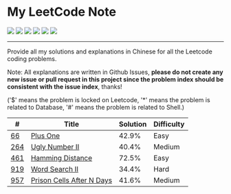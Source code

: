 # My LeetCode Note

![](https://img.shields.io/travis/skygragon/leetcode-cli.svg?style=flat)
![](https://img.shields.io/badge/language-C++-red.svg)
![](https://img.shields.io/badge/language-python-yellow.svg)
![](https://img.shields.io/badge/language-golang-blue.svg)
![](https://img.shields.io/badge/%3E-leetcode-green.svg)
![](https://img.shields.io/badge/%3C-awesome-green.svg)

---

Provide all my solutions and explanations in Chinese for all the Leetcode coding problems.

Note: All explanations are written in Github Issues, **please do not create any new issue or pull request in this project since the problem index should be consistent with the issue index**, thanks!

('$' means the problem is locked on Leetcode, '*' means the problem is related to Database, '#' means the problem is related to Shell.)



| # | Title | Solution | Difficulty |
|---| ----- | -------- | ---------- |
|[66](https://leetcode.com/problems/plus-one/)|[Plus One](https://github.com/tony820315/leetcode/issues/5)|42.9%|Easy|
|[264](https://leetcode.com/problems/ugly-number-ii/)|[Ugly Number II](https://github.com/tony820315/leetcode/issues/3)|40.4%|Medium|
|[461](https://leetcode.com/problems/hamming-distance)|[Hamming Distance](https://github.com/tony820315/leetcode/issues/4)|72.5%|Easy|
|[919](https://leetcode.com/problems/word-search-ii/)|[Word Search II](https://github.com/tony820315/leetcode/issues/1)|34.4%|Hard|
|[957](https://leetcode.com/problems/prison-cells-after-n-days)|[Prison Cells After N Days](https://github.com/tony820315/leetcode/issues/2)|41.6%|Medium|




